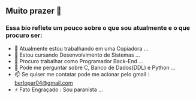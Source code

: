 ## Muito prazer 👋

### Essa bio reflete um pouco sobre o que sou atualmente e o que procuro ser: 


- 🔭 Atualmente estou trabalhando em uma Copiadora ...
- 🌱 Estou cursando Desenvolvimento de Sistemas ...
- 👯 Procuro trabalhar como Programador Back-End ...
- 💬 Pode me perguntar sobre C, Banco de Dados(DDL) e Python ...
- 📫 Se quiser me contatar pode me acionar pelo gmail : berlopar04@gmail.com
- ⚡ Fato Engraçado : Sou paranista ...
